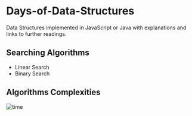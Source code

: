 # Days-of-Data-Structures
Data Structures implemented in JavaScript or Java with explanations and links to further readings. 

## Searching Algorithms

- Linear Search
- Binary Search

## Algorithms Complexities

![time](https://he-s3.s3.amazonaws.com/media/uploads/c950295.png)